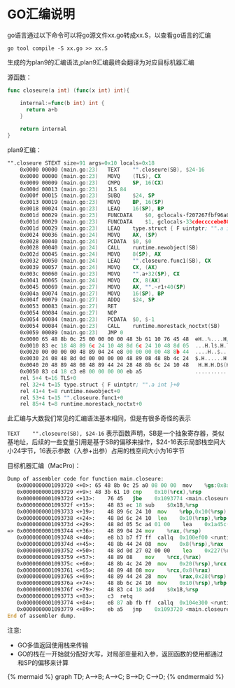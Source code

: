 # GO汇编说明

go语言通过以下命令可以将go源文件xx.go转成xx.S，以查看go语言的汇编

```go tool compile -S xx.go >> xx.S```

生成的为plan9的汇编语法,plan9汇编最终会翻译为对应目标机器汇编

源函数：

```go
func closeure(a int) (func(x int) int){

    internal:=func(b int) int {
      return a+b
    }
    
    return internal
}
```

plan9汇编：

```asm
"".closeure STEXT size=91 args=0x10 locals=0x18
	0x0000 00000 (main.go:23)	TEXT	"".closeure(SB), $24-16
	0x0000 00000 (main.go:23)	MOVQ	(TLS), CX
	0x0009 00009 (main.go:23)	CMPQ	SP, 16(CX)
	0x000d 00013 (main.go:23)	JLS	84
	0x000f 00015 (main.go:23)	SUBQ	$24, SP
	0x0013 00019 (main.go:23)	MOVQ	BP, 16(SP)
	0x0018 00024 (main.go:23)	LEAQ	16(SP), BP
	0x001d 00029 (main.go:23)	FUNCDATA	$0, gclocals·f207267fbf96a0178e8758c6e3e0ce28(SB)
	0x001d 00029 (main.go:23)	FUNCDATA	$1, gclocals·33cdeccccebe80329f1fdbee7f5874cb(SB)
	0x001d 00029 (main.go:23)	LEAQ	type.struct { F uintptr; "".a int }(SB), AX
	0x0024 00036 (main.go:24)	MOVQ	AX, (SP)
	0x0028 00040 (main.go:24)	PCDATA	$0, $0
	0x0028 00040 (main.go:24)	CALL	runtime.newobject(SB)
	0x002d 00045 (main.go:24)	MOVQ	8(SP), AX
	0x0032 00050 (main.go:24)	LEAQ	"".closeure.func1(SB), CX
	0x0039 00057 (main.go:24)	MOVQ	CX, (AX)
	0x003c 00060 (main.go:23)	MOVQ	"".a+32(SP), CX
	0x0041 00065 (main.go:24)	MOVQ	CX, 8(AX)
	0x0045 00069 (main.go:27)	MOVQ	AX, "".~r1+40(SP)
	0x004a 00074 (main.go:27)	MOVQ	16(SP), BP
	0x004f 00079 (main.go:27)	ADDQ	$24, SP
	0x0053 00083 (main.go:27)	RET
	0x0054 00084 (main.go:27)	NOP
	0x0054 00084 (main.go:23)	PCDATA	$0, $-1
	0x0054 00084 (main.go:23)	CALL	runtime.morestack_noctxt(SB)
	0x0059 00089 (main.go:23)	JMP	0
	0x0000 65 48 8b 0c 25 00 00 00 00 48 3b 61 10 76 45 48  eH..%....H;a.vEH
	0x0010 83 ec 18 48 89 6c 24 10 48 8d 6c 24 10 48 8d 05  ...H.l$.H.l$.H..
	0x0020 00 00 00 00 48 89 04 24 e8 00 00 00 00 48 8b 44  ....H..$.....H.D
	0x0030 24 08 48 8d 0d 00 00 00 00 48 89 08 48 8b 4c 24  $.H......H..H.L$
	0x0040 20 48 89 48 08 48 89 44 24 28 48 8b 6c 24 10 48   H.H.H.D$(H.l$.H
	0x0050 83 c4 18 c3 e8 00 00 00 00 eb a5                 ...........
	rel 5+4 t=16 TLS+0
	rel 32+4 t=15 type.struct { F uintptr; "".a int }+0
	rel 41+4 t=8 runtime.newobject+0
	rel 53+4 t=15 "".closeure.func1+0
	rel 85+4 t=8 runtime.morestack_noctxt+0
```

此汇编与大数我们常见的汇编语法基本相同，但是有很多奇怪的表示

```TEXT    "".closeure(SB), $24-16```
表示函数声明，SB是一个抽象寄存器，类似基地址，后续的一些变量引用是基于SB的偏移来操作，$24-16表示局部栈空间大小24字节，16表示参数（入参+出参）占用的栈空间大小为16字节


目标机器汇编（MacPro)：

```asm
Dump of assembler code for function main.closeure:
   0x0000000001093720 <+0>:	65 48 8b 0c 25 a0 08 00 00	mov    %gs:0x8a0,%rcx
   0x0000000001093729 <+9>:	48 3b 61 10	cmp    0x10(%rcx),%rsp
   0x000000000109372d <+13>:	76 45	jbe    0x1093774 <main.closeure+84>
   0x000000000109372f <+15>:	48 83 ec 18	sub    $0x18,%rsp
   0x0000000001093733 <+19>:	48 89 6c 24 10	mov    %rbp,0x10(%rsp)
   0x0000000001093738 <+24>:	48 8d 6c 24 10	lea    0x10(%rsp),%rbp
   0x000000000109373d <+29>:	48 8d 05 5c a4 01 00	lea    0x1a45c(%rip),%rax        # 0x10adba0 <type.*+106912>
=> 0x0000000001093744 <+36>:	48 89 04 24	mov    %rax,(%rsp)
   0x0000000001093748 <+40>:	e8 b3 b7 f7 ff	callq  0x100ef00 <runtime.newobject>
   0x000000000109374d <+45>:	48 8b 44 24 08	mov    0x8(%rsp),%rax
   0x0000000001093752 <+50>:	48 8d 0d 27 02 00 00	lea    0x227(%rip),%rcx        # 0x1093980 <main.closeure.func1>
   0x0000000001093759 <+57>:	48 89 08	mov    %rcx,(%rax)
   0x000000000109375c <+60>:	48 8b 4c 24 20	mov    0x20(%rsp),%rcx
   0x0000000001093761 <+65>:	48 89 48 08	mov    %rcx,0x8(%rax)
   0x0000000001093765 <+69>:	48 89 44 24 28	mov    %rax,0x28(%rsp)
   0x000000000109376a <+74>:	48 8b 6c 24 10	mov    0x10(%rsp),%rbp
   0x000000000109376f <+79>:	48 83 c4 18	add    $0x18,%rsp
   0x0000000001093773 <+83>:	c3	retq
   0x0000000001093774 <+84>:	e8 87 ab fb ff	callq  0x104e300 <runtime.morestack_noctxt>
   0x0000000001093779 <+89>:	eb a5	jmp    0x1093720 <main.closeure>
End of assembler dump.
```
注意:

* GO多值返回使用栈来传输
* GO的栈在一开始就分配好大写，对局部变量和入参，返回函数的使用都通过和SP的偏移来计算


{% mermaid %}
graph TD;
  A-->B;
  A-->C;
  B-->D;
  C-->D;
{% endmermaid %}


